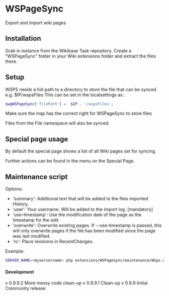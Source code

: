 # WSPageSync
Export and import wiki pages

## Installation
Grab in instance from the Wikibase Task repository. Create a "WSPageSync" folder in your Wiki extensions folder and extract the files there.

## Setup
WSPS needs a full path to a directory to store the file that can be synced. e.g. $IP/wspsFiles
This can be set in the localsettings as  : 
```php
$wgWSPageSync['filePath'] =  $IP . '/wspsFiles';
```
Make sure the map has the correct right for WSPageSync to store files


Files from the File namespace will also be synced.


## Special page usage
By default the special page shows a list of all Wiki pages set for syncing.

Further actions can be found in the menu on the Special Page.

## Maintenance script
Options:

- 'summary': Additional text that will be added to the files imported History.
- 'user': Your username. Will be added to the import log. [mandatory]
- 'use-timestamp': Use the modification date of the page as the timestamp for the edit.
- 'overwrite': Overwrite existing pages. If --use-timestamp is passed, this will only overwrite pages if the file has been modified since the page was last modified.
- 'rc': Place revisions in RecentChanges.

Example:
```bash
SERVER_NAME=<myservername> php extensions/WSPageSync/maintenance/WSps.maintenance.php --user 'Maintenance script' --rc --summary 'Fill database' --overwrite

```

#### Development

v 0.9.9.2 More messy code clean-up
v 0.9.9.1 Clean-up
v 0.9.9 Initial Community release